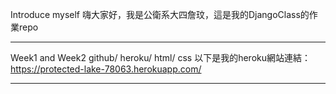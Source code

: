 Introduce myself
嗨大家好，我是公衛系大四詹玟，這是我的DjangoClass的作業repo

---
Week1 and Week2  github/ heroku/ html/ css
以下是我的heroku網站連結：https://protected-lake-78063.herokuapp.com/

---

